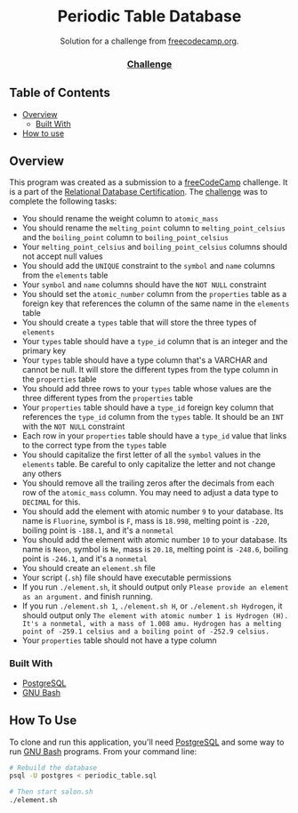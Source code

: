  <!-- Please update value in the {}  -->

<h1 align="center">Periodic Table Database</h1>

<div align="center">
   Solution for a challenge from <a href="https://www.freecodecamp.org" target="_blank">freecodecamp.org</a>.
</div>

<div align="center">
  <h3>
    <a href="https://www.freecodecamp.org/learn/relational-database/build-a-periodic-table-database-project/build-a-periodic-table-database">
      Challenge
    </a>
  </h3>
</div>

<!-- TABLE OF CONTENTS -->

## Table of Contents

- [Overview](#overview)
  - [Built With](#built-with)
- [How to use](#how-to-use)

<!-- OVERVIEW -->

## Overview

This program was created as a submission to a [freeCodeCamp](https://www.freecodecamp.org) challenge. It is a part of the [Relational Database Certification](https://www.freecodecamp.org/learn/relational-database/). The [challenge](https://www.freecodecamp.org/learn/relational-database/build-a-periodic-table-database-project/build-a-periodic-table-database) was to complete the following tasks:

- You should rename the weight column to `atomic_mass`
- You should rename the `melting_point` column to `melting_point_celsius` and the `boiling_point` column to `boiling_point_celsius`
- Your `melting_point_celsius` and `boiling_point_celsius` columns should not accept null values
- You should add the `UNIQUE` constraint to the `symbol` and `name` columns from the `elements` table
- Your `symbol` and `name` columns should have the `NOT NULL` constraint
- You should set the `atomic_number` column from the `properties` table as a foreign key that references the column of the same name in the `elements` table
- You should create a `types` table that will store the three types of `elements`
- Your `types` table should have a `type_id` column that is an integer and the primary key
- Your `types`  table should have a type column that's a VARCHAR and cannot be null. It will store the different types from the type column in the `properties`  table
- You should add three rows to your `types`  table whose values are the three different types from the `properties`  table
- Your `properties`  table should have a `type_id` foreign key column that references the `type_id` column from the `types`  table. It should be an `INT` with the `NOT NULL` constraint
- Each row in your `properties`  table should have a `type_id` value that links to the correct type from the `types`  table
- You should capitalize the first letter of all the `symbol` values in the `elements` table. Be careful to only capitalize the letter and not change any others
- You should remove all the trailing zeros after the decimals from each row of the `atomic_mass` column. You may need to adjust a data type to `DECIMAL` for this.
- You should add the element with atomic number `9` to your database. Its name is `Fluorine`, symbol is `F`, mass is `18.998`, melting point is `-220`, boiling point is `-188.1`, and it's a `nonmetal`
- You should add the element with atomic number `10` to your database. Its name is `Neon`, symbol is `Ne`, mass is `20.18`, melting point is `-248.6`, boiling point is `-246.1`, and it's a `nonmetal`
- You should create an `element.sh` file
- Your script (`.sh`) file should have executable permissions
- If you run `./element.sh`, it should output only `Please provide an element as an argument.` and finish running.
- If you run `./element.sh 1`, `./element.sh H`, or `./element.sh Hydrogen`, it should output only `The element with atomic number 1 is Hydrogen (H). It's a nonmetal, with a mass of 1.008 amu. Hydrogen has a melting point of -259.1 celsius and a boiling point of -252.9 celsius.`
- Your `properties`  table should not have a type column

### Built With

<!-- This section should list any major frameworks that you built your project using. Here are a few examples.-->

- [PostgreSQL](https://www.postgresql.org/)
- [GNU Bash](https://www.gnu.org/software/bash/)

## How To Use

<!-- Example: -->

To clone and run this application, you'll need [PostgreSQL](https://www.postgresql.org/) and some way to run [GNU Bash](https://www.gnu.org/software/bash/) programs.
From your command line:

```bash
# Rebuild the database
psql -U postgres < periodic_table.sql

# Then start salon.sh
./element.sh
```
